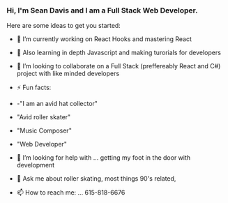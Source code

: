 ### Hi, I'm Sean Davis and I am a Full Stack Web Developer. 

<!-- **Dev-Davis/Dev-Davis** is a ✨ _special_ ✨ repository because its `README.md` (this file) appears on your GitHub profile. -->

Here are some ideas to get you started:

- 🔭 I’m currently working on React Hooks and mastering React
- 🌱 Also learning in depth Javascript and making turorials for developers
- 👯 I’m looking to collaborate on a Full Stack (preffereably React and C#) project with like minded developers
- ⚡ Fun facts: 
- -"I am an avid hat collector"
- "Avid roller skater"
- "Music Composer"
- "Web Developer"


- 🤔 I’m looking for help with ... getting my foot in the door with development
- 💬 Ask me about roller skating, most things 90's related,  
- 📫 How to reach me: ... 615-818-6676

<!-- how you leave comments in the README -->
